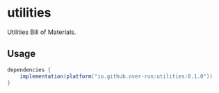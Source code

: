 # utilities

Utilities Bill of Materials.

## Usage

```groovy
dependencies {
    implementation(platform("io.github.over-run:utilities:0.1.0"))
}
```
